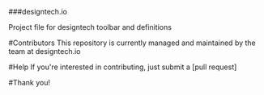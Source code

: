 ###designtech.io

Project file for designtech toolbar and definitions

#Contributors
This repository is currently managed and maintained by the team at designtech.io

#Help
If you're interested in contributing, just submit a [pull request]

#Thank you!
